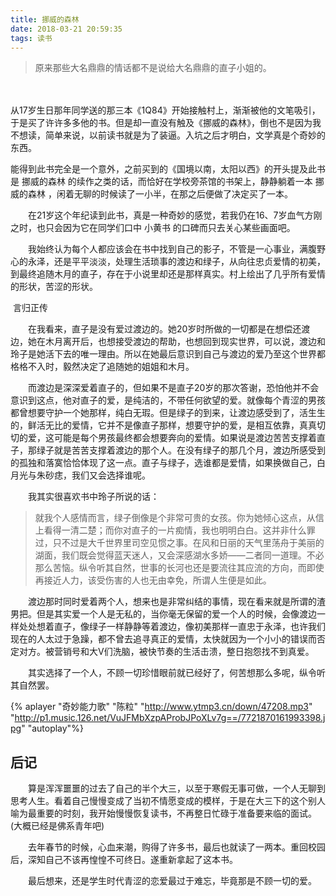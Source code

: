 ```yaml
---
title: 挪威的森林
date: 2018-03-21 20:59:35
tags: 读书
---
```


> 原来那些大名鼎鼎的情话都不是说给大名鼎鼎的直子小姐的。

　	<!-- more -->

​	从17岁生日那年同学送的那三本《1Q84》开始接触村上，渐渐被他的文笔吸引，于是买了许许多多他的书。但是却一直没有触及《挪威的森林》，倒也不是因为我不想读，简单来说，以前读书就是为了装逼。入坑之后才明白，文学真是个奇妙的东西。

​	能得到此书完全是一个意外，之前买到的《国境以南，太阳以西》的开头提及此书是 挪威的森林 的续作之类的话，而恰好在学校旁茶馆的书架上，静静躺着一本 挪威的森林 ，闲着无聊的时候读了一小半，在那之后便做了决定买了一本。

　　在21岁这个年纪读到此书，真是一种奇妙的感觉，若我仍在16、7岁血气方刚之时，也只会因为它在同学们口中 小黄书 的口碑而只去关心某些画面吧。

　　我始终认为每个人都应该会在书中找到自己的影子，不管是一心事业，满腹野心的永泽，还是平平淡淡，处理生活琐事的渡边和绿子，从向往忠贞爱情的初美，到最终追随木月的直子，存在于小说里却还是那样真实。村上绘出了几乎所有爱情的形状，苦涩的形状。

​	言归正传

　　在我看来，直子是没有爱过渡边的。她20岁时所做的一切都是在想偿还渡边，她在木月离开后，也想接受渡边的帮助，也想回到现实世界，可以说，渡边和玲子是她活下去的唯一理由。所以在她最后意识到自己与渡边的爱乃至这个世界都格格不入时，毅然决定了追随她的姐姐和木月。

　　而渡边是深深爱着直子的，但如果不是直子20岁的那次答谢，恐怕他并不会意识到这点，他对直子的爱，是纯洁的，不带任何欲望的爱。就像每个青涩的男孩都曾想要守护一个她那样，纯白无瑕。但是绿子的到来，让渡边感受到了，活生生的，鲜活无比的爱情，它并不是像直子那样，想要守护的爱，是相互依靠，真真切切的爱，这可能是每个男孩最终都会想要奔向的爱情。如果说是渡边苦苦支撑着直子，那绿子就是苦苦支撑着渡边的那个人。在没有绿子的那几个月，渡边所感受到的孤独和落寞恰恰体现了这一点。直子与绿子，选谁都是爱情，如果换做自己，白月光与朱砂痣，我们又会选择谁呢。

　　我其实很喜欢书中玲子所说的话：

> 就我个人感情而言，绿子倒像是个非常可贵的女孩。你为她倾心这点，从信上看得一清二楚；而你对直子的一片痴情，我也明明白白。这并非什么罪过，只不过是大千世界里司空见惯之事。在风和日丽的天气里荡舟于美丽的湖面，我们既会觉得蓝天迷人，又会深感湖水多娇——二者同一道理。不必那么苦恼。纵令听其自然，世事的长河也还是要流往其应流的方向，而即使再接近人力，该受伤害的人也无由幸免，所谓人生便是如此。

　　渡边那时同时爱着两个人，想来也是非常纠结的事情，现在看来就是所谓的渣男把。但是其实爱一个人是无私的，当你毫无保留的爱一个人的时候，会像渡边一样处处想着直子，像绿子一样静静等着渡边，像初美那样一直忠于永泽，也许我们现在的人太过于急躁，都不曾去追寻真正的爱情，太快就因为一个小小的错误而否定对方。被营销号和大V们洗脑，被快节奏的生活击溃，整日抱怨找不到真爱。

　　其实选择了一个人，不顾一切珍惜眼前就已经好了，何苦想那么多呢，纵令听其自然罢。

{% aplayer "奇妙能力歌" "陈粒" "http://www.ytmp3.cn/down/47208.mp3" "http://p1.music.126.net/VuJFMbXzpAProbJPoXLv7g==/7721870161993398.jpg" "autoplay"%}



## 后记

　　算是浑浑噩噩的过去了自己的半个大三，以至于寒假无事可做，一个人无聊到思考人生。看着自己慢慢变成了当初不情愿变成的模样，于是在大三下的这个别人喻为最重要的时刻，我开始慢慢恢复读书，不再整日忙碌于准备要来临的面试。(大概已经是佛系青年吧)

　　去年春节的时候，心血来潮，购得了许多书，最后也就读了一两本。重回校园后，深知自己不该再惶惶不可终日。遂重新拿起了这本书。

　　最后想来，还是学生时代青涩的恋爱最过于难忘，毕竟那是不顾一切的爱。